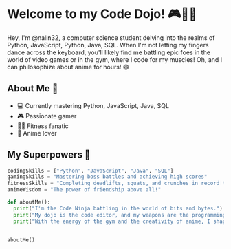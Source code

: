 # Welcome to my Code Dojo! 🎮🏋️‍♂️

Hey, I'm @nalin32, a computer science student delving into the realms of Python, JavaScript, Python, Java, SQL. When I'm not letting my fingers dance across the keyboard, you'll likely find me battling epic foes in the world of video games or in the gym, where I code for my muscles! Oh, and I can philosophize about anime for hours! 😄

## About Me 🚀

- 💻 Currently mastering Python, JavaScript, Java, SQL
- 🎮 Passionate gamer
- 🏋️‍♂️ Fitness fanatic
- 🌸 Anime lover

## My Superpowers 💪

```python
codingSkills = ["Python", "JavaScript", "Java", "SQL"]
gamingSkills = "Mastering boss battles and achieving high scores"
fitnessSkills = "Completing deadlifts, squats, and crunches in record time"
animeWisdom = "The power of friendship above all!"

def aboutMe():
  print("I'm the Code Ninja battling in the world of bits and bytes.")
  print("My dojo is the code editor, and my weapons are the programming languages.")
  print("With the energy of the gym and the creativity of anime, I shape the digital world!")


aboutMe()
